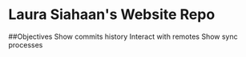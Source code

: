 # Laura Siahaan's Website Repo

##Objectives
Show commits history
Interact with remotes
Show sync processes
